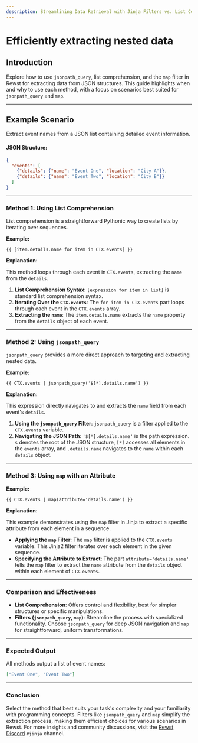 ```yaml
---
description: Streamlining Data Retrieval with Jinja Filters vs. List Comprehension
---
```


# Efficiently extracting nested data

## Introduction

Explore how to use `jsonpath_query`, list comprehension, and the `map` filter in Rewst for extracting data from JSON structures. This guide highlights when and why to use each method, with a focus on scenarios best suited for `jsonpath_query` and `map`.

***

## Example Scenario

Extract event names from a JSON list containing detailed event information.

#### JSON Structure:

```json
{
  "events": [
    {"details": {"name": "Event One", "location": "City A"}},
    {"details": {"name": "Event Two", "location": "City B"}}
  ]
}
```

***

### Method 1: Using List Comprehension

List comprehension is a straightforward Pythonic way to create lists by iterating over sequences.

**Example:**

```django
{{ [item.details.name for item in CTX.events] }}
```

**Explanation:**

This method loops through each event in `CTX.events`, extracting the `name` from the `details`.

1. **List Comprehension Syntax**: `[expression for item in list]` is standard list comprehension syntax.
2. **Iterating Over the `CTX.events`**: The `for item in CTX.events` part loops through each event in the `CTX.events` array.
3. **Extracting the `name`**: The `item.details.name` extracts the `name` property from the `details` object of each event.

***

### Method 2: Using `jsonpath_query`

`jsonpath_query` provides a more direct approach to targeting and extracting nested data.

**Example:**

```django
{{ CTX.events | jsonpath_query('$[*].details.name') }}
```

**Explanation:**

This expression directly navigates to and extracts the `name` field from each event's `details`.

1. **Using the `jsonpath_query` Filter**: `jsonpath_query` is a filter applied to the `CTX.events` variable.
2. **Navigating the JSON Path**: `'$[*].details.name'` is the path expression. `$` denotes the root of the JSON structure, `[*]` accesses all elements in the `events` array, and `.details.name` navigates to the `name` within each `details` object.

***

### Method 3: Using `map` with an Attribute

**Example:**

```django
{{ CTX.events | map(attribute='details.name') }}
```

**Explanation**:

This example demonstrates using the `map` filter in Jinja to extract a specific attribute from each element in a sequence.

* **Applying the `map` Filter**: The `map` filter is applied to the `CTX.events` variable. This Jinja2 filter iterates over each element in the given sequence.
* **Specifying the Attribute to Extract**: The part `attribute='details.name'` tells the `map` filter to extract the `name` attribute from the `details` object within each element of `CTX.events`.

***

### Comparison and Effectiveness

* **List Comprehension**: Offers control and flexibility, best for simpler structures or specific manipulations.
* **Filters (`jsonpath_query`, `map`)**: Streamline the process with specialized functionality. Choose `jsonpath_query` for deep JSON navigation and `map` for straightforward, uniform transformations.

***

### Expected Output

All methods output a list of event names:

```json
["Event One", "Event Two"]
```

***

### Conclusion

Select the method that best suits your task's complexity and your familiarity with programming concepts. Filters like `jsonpath_query` and `map` simplify the extraction process, making them efficient choices for various scenarios in Rewst. For more insights and community discussions, visit the [Rewst Discord](https://discord.gg/rewst) `#jinja` channel.
